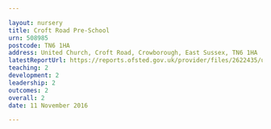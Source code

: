 ```yaml
---

layout: nursery
title: Croft Road Pre-School
urn: 508985
postcode: TN6 1HA
address: United Church, Croft Road, Crowborough, East Sussex, TN6 1HA
latestReportUrl: https://reports.ofsted.gov.uk/provider/files/2622435/urn/508985.pdf
teaching: 2
development: 2
leadership: 2
outcomes: 2
overall: 2
date: 11 November 2016

---
```

